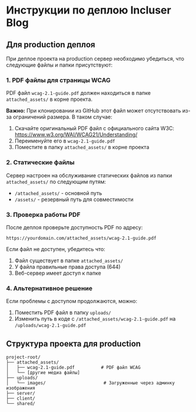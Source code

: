 # Инструкции по деплою Incluser Blog

## Для production деплоя

При деплое проекта на production сервер необходимо убедиться, что следующие файлы и папки присутствуют:

### 1. PDF файлы для страницы WCAG

PDF файл `wcag-2.1-guide.pdf` должен находиться в папке `attached_assets/` в корне проекта.

**Важно:** При клонировании из GitHub этот файл может отсутствовать из-за ограничений размера. В таком случае:

1. Скачайте оригинальный PDF файл с официального сайта W3C: https://www.w3.org/WAI/WCAG21/Understanding/
2. Переименуйте его в `wcag-2.1-guide.pdf`
3. Поместите в папку `attached_assets/` в корне проекта

### 2. Статические файлы

Сервер настроен на обслуживание статических файлов из папки `attached_assets/` по следующим путям:
- `/attached_assets/` - основной путь
- `/assets/` - резервный путь для совместимости

### 3. Проверка работы PDF

После деплоя проверьте доступность PDF по адресу:
```
https://yourdomain.com/attached_assets/wcag-2.1-guide.pdf
```

Если файл не доступен, убедитесь что:
1. Файл существует в папке `attached_assets/`
2. У файла правильные права доступа (644)
3. Веб-сервер имеет доступ к папке

### 4. Альтернативное решение

Если проблемы с доступом продолжаются, можно:
1. Поместить PDF файл в папку `uploads/`
2. Изменить путь в коде с `/attached_assets/wcag-2.1-guide.pdf` на `/uploads/wcag-2.1-guide.pdf`

## Структура проекта для production

```
project-root/
├── attached_assets/
│   ├── wcag-2.1-guide.pdf          # PDF файл WCAG
│   └── [другие медиа файлы]
├── uploads/
│   └── images/                      # Загруженные через админку изображения
├── server/
├── client/
└── shared/
```